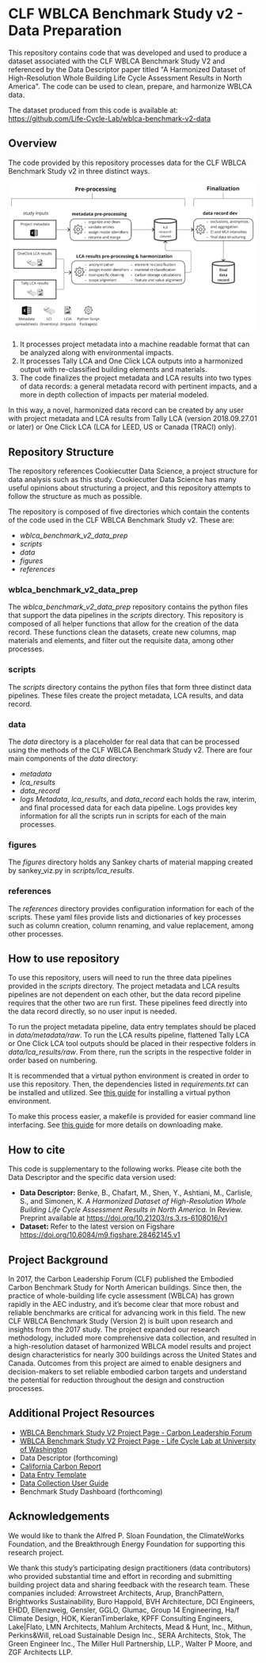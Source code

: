 # CLF WBLCA Benchmark Study v2 - Data Preparation
This repository contains code that was developed and used to produce a dataset associated with the CLF WBLCA Benchmark Study V2 and referenced by the Data Descriptor paper titled "A Harmonized Dataset of High-Resolution Whole Building Life Cycle Assessment Results in North America". The code can be used to clean, prepare, and harmonize WBLCA data. 

The dataset produced from this code is available at: https://github.com/Life-Cycle-Lab/wblca-benchmark-v2-data

## Overview
The code provided by this repository processes data for the CLF WBLCA Benchmark Study v2 in three distinct ways. 

![Process for repository processing](https://github.com/Life-Cycle-Lab/wblca-benchmark-v2-data-preparation/blob/main/figures/process/Data%20Preparation%20Detailed%20Breakdown.png)


1. It processes project metadata into a machine readable format that can be analyzed along with environmental impacts.
2. It processes Tally LCA and One Click LCA outputs into a harmonized output with re-classified building elements and materials. 
3. The code finalizes the project metadata and LCA results into two types of data records: a general metadata record with pertinent impacts, and a more in depth collection of impacts per material modeled.

In this way, a novel, harmonized data record can be created by any user with project metadata and LCA results from Tally LCA (version 2018.09.27.01 or later) or One Click LCA (LCA for LEED, US or Canada (TRACI) only). 

## Repository Structure
The repository references Cookiecutter Data Science, a project structure for data analysis such as this study. Cookiecutter Data Science has many useful opinions about structuring a project, and this repository attempts to follow the structure as much as possible. 

The repository is composed of five directories which contain the contents of the code used in the CLF WBLCA Benchmark Study v2. These are:
- *wblca_benchmark_v2_data_prep*
- *scripts*
- *data*
- *figures*
- *references*
  
### wblca_benchmark_v2_data_prep
The *wblca_benchmark_v2_data_prep* repository contains the python files that support the data pipelines in the *scripts* directory. This repository is composed of all helper functions that allow for the creation of the data record. These functions clean the datasets, create new columns, map materials and elements, and filter out the requisite data, among other processes.

### scripts
The *scripts* directory contains the python files that form three distinct data pipelines. These files create the project metadata, LCA results, and data record. 

### data
The *data* directory is a placeholder for real data that can be processed using the methods of the CLF WBLCA Benchmark Study v2. There are four main components of the *data* directory:
- *metadata*
- *lca_results*
- *data_record*
- *logs*
*Metadata*, *lca_results*, and *data_record* each holds the raw, interim, and final processed data for each data pipeline. Logs provides key information for all the scripts run in scripts for each of the main processes. 

### figures
The *figures* directory holds any Sankey charts of material mapping created by sankey_viz.py in *scripts/lca_results*.

### references
The *references* directory provides configuration information for each of the scripts. These yaml files provide lists and dictionaries of key processes such as column creation, column renaming, and value replacement, among other processes. 

## How to use repository
To use this repository, users will need to run the three data pipelines provided in the *scripts* directory. The project metadata and LCA results pipelines are not dependent on each other, but the data record pipeline requires that the other two are run first. These pipelines feed directly into the data record directly, so no user input is needed. 

To run the project metadata pipeline, data entry templates should be placed in *data/metadata/raw*. To run the LCA results pipeline, flattened Tally LCA or One Click LCA tool outputs should be placed in their respective folders in *data/lca_results/raw*. From there, run the scripts in the respective folder in order based on numbering. 

It is recommended that a virtual python environment is created in order to use this repository. Then, the dependencies listed in *requirements.txt* can be installed and utilized. See [this guide](https://cookiecutter-data-science.drivendata.org/using-the-template/#create-a-python-virtual-environment) for installing a virtual python environment.
 
To make this process easier, a makefile is provided for easier command line interfacing. See [this guide](https://cookiecutter-data-science.drivendata.org/using-the-template/#changing-the-makefile) for more details on downloading make.

## How to cite
This code is supplementary to the following works. Please cite both the Data Descriptor and the specific data version used:
- **Data Descriptor:** Benke, B., Chafart, M., Shen, Y., Ashtiani, M., Carlisle, S., and Simonen, K.  *A Harmonized Dataset of High-Resolution Whole Building Life Cycle Assessment Results in North America.* In Review. Preprint available at https://doi.org/10.21203/rs.3.rs-6108016/v1
- **Dataset:** Refer to the latest version on Figshare https://doi.org/10.6084/m9.figshare.28462145.v1

## Project Background 
In 2017, the Carbon Leadership Forum (CLF) published the Embodied Carbon Benchmark Study for North American buildings. Since then, the practice of whole-building life cycle assessment (WBLCA) has grown rapidly in the AEC industry, and it’s become clear that more robust and reliable benchmarks are critical for advancing work in this field. The new CLF WBLCA Benchmark Study (Version 2) is built upon research and insights from the 2017 study. The project expanded our research methodology, included more comprehensive data collection, and resulted in a high-resolution dataset of harmonized WBLCA model results and project design characteristics for nearly 300 buildings across the United States and Canada. Outcomes from this project are aimed to enable designers and decision-makers to set reliable embodied carbon targets and understand the potential for reduction throughout the design and construction processes.

## Additional Project Resources
- [WBLCA Benchmark Study V2 Project Page - Carbon Leadership Forum](https://carbonleadershipforum.org/clf-wblca-v2/)
- [WBLCA Benchmark Study V2 Project Page - Life Cycle Lab at University of Washington](https://www.lifecyclelab.org/projects/)
- Data Descriptor (forthcoming)
- [California Carbon Report](https://carbonleadershipforum.org/california-carbon/)
- [Data Entry Template](https://hdl.handle.net/1773/51286)
- [Data Collection User Guide](https://hdl.handle.net/1773/51285)
- Benchmark Study Dashboard (forthcoming)

## Acknowledgements
We would like to thank the Alfred P. Sloan Foundation, the ClimateWorks Foundation, and the Breakthrough Energy Foundation for supporting this research project. 

We thank this study’s participating design practitioners (data contributors) who provided substantial time and effort in recording and submitting building project data and sharing feedback with the research team. These companies included: Arrowstreet Architects, Arup, BranchPattern, Brightworks Sustainability, Buro Happold, BVH Architecture, DCI Engineers, EHDD, Ellenzweig, Gensler, GGLO, Glumac, Group 14 Engineering, Ha/f Climate Design, HOK, KieranTimberlake, KPFF Consulting Engineers, Lake|Flato, LMN Architects, Mahlum Architects, Mead & Hunt, Inc., Mithun, Perkins&Will, reLoad Sustainable Design Inc., SERA Architects, Stok, The Green Engineer Inc., The Miller Hull Partnership, LLP., Walter P Moore, and ZGF Architects LLP.
